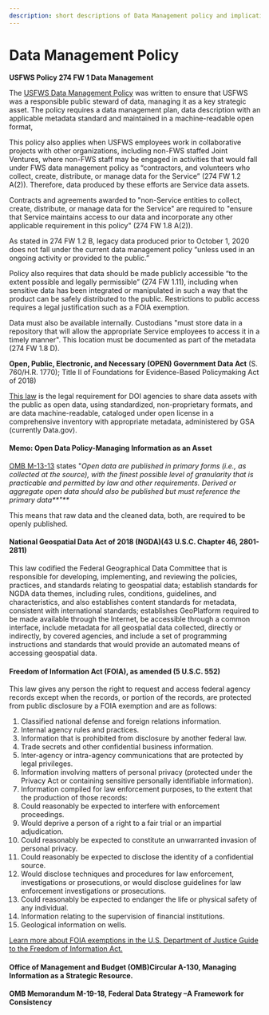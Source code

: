 ```yaml
---
description: short descriptions of Data Management policy and implications
---
```


# Data Management Policy

**USFWS Policy 274 FW 1 Data Management**

The [USFWS Data Management Policy](https://www.fws.gov/policy/274fw1.html#\_30j0zll) was written to ensure that USFWS was a responsible public steward of data, managing it as a key strategic asset. The policy requires a data management plan,  data description with an applicable metadata standard and maintained in a machine-readable open format,&#x20;

This policy also applies when USFWS employees work in collaborative projects with other organizations, including non-FWS staffed Joint Ventures, where non-FWS staff may be engaged in activities that would fall under FWS data management policy as “contractors, and volunteers who collect, create, distribute, or manage data for the Service” (274 FW 1.2 A(2)).  Therefore, data produced by these efforts are Service data assets.

Contracts and agreements awarded to "non-Service entities to collect, create, distribute, or manage data for the Service" are required to "ensure that Service maintains access to our data and incorporate any other applicable requirement in this policy" (274 FW 1.8 A(2)).

As stated in 274 FW 1.2 B, legacy data produced prior to October 1, 2020 does not fall under the current data management policy “unless used in an ongoing activity or provided to the public.”

Policy also requires that data should be made publicly accessible “to the extent possible and legally permissible” (274 FW 1.11), including when sensitive data has been integrated or manipulated in such a way that the product can be safely distributed to the public.  Restrictions to public access requires a legal justification such as a FOIA exemption.

Data must also be available internally.  Custodians "must store data in a repository that will allow the appropriate Service employees to access it in a timely manner". This location must be documented as part of the metadata (274 FW 1.8 D).

**Open, Public, Electronic, and Necessary (OPEN) Government Data Act** (S. 760/H.R. 1770); Title II of Foundations for Evidence-Based Policymaking Act of 2018)&#x20;

[This law](https://www.congress.gov/bill/115th-congress/house-bill/4174/text) is the legal requirement for DOI agencies to share data assets with the public as open data, using standardized, non-proprietary formats, and are data machine-readable, cataloged under open license in a comprehensive inventory with appropriate metadata, administered by GSA (currently Data.gov).

#### Memo: Open Data Policy-Managing Information as an Asset

&#x20;[OMB M-13-13](https://www.whitehouse.gov/sites/whitehouse.gov/files/omb/memoranda/2013/m-13-13.pdf) states "_Open data are published in primary forms (i.e., as collected at the source), with the finest possible level of granularity that is practicable and permitted by law and other requirements. Derived or aggregate open data should also be published but must reference the primary data**"**_

This means that raw data and the cleaned data, both, are required to be openly published.

#### &#x20;National Geospatial Data Act of 2018 (NGDA)(43 U.S.C. Chapter 46, 2801-2811)

This law codified the Federal Geographical Data Committee that is responsible for developing, implementing, and reviewing the policies, practices, and standards relating to geospatial data; establish standards for NGDA data themes, including rules, conditions, guidelines, and characteristics, and also establishes content standards for metadata, consistent with international standards; establishes GeoPlatform required to be made available through the Internet, be accessible through a common interface, include metadata for all geospatial data collected, directly or indirectly, by covered agencies, and include a set of programming instructions and standards that would provide an automated means of accessing geospatial data.&#x20;

#### &#x20;Freedom of Information Act (FOIA), as amended (5 U.S.C. 552)

This law gives any person the right to request and access federal agency records except when the records, or portion of the records, are protected from public disclosure by a FOIA exemption and are as follows:&#x20;

1. Classified national defense and foreign relations information.&#x20;
2. Internal agency rules and practices. &#x20;
3. Information that is prohibited from disclosure by another federal law.&#x20;
4. Trade secrets and other confidential business information.&#x20;
5. Inter-agency or intra-agency communications that are protected by legal privileges.&#x20;
6. Information involving matters of personal privacy (protected under the Privacy Act or containing sensitive personally identifiable information).&#x20;
7. Information compiled for law enforcement purposes, to the extent that the production of those records:&#x20;
8. Could reasonably be expected to interfere with enforcement proceedings.&#x20;
9. Would deprive a person of a right to a fair trial or an impartial adjudication.&#x20;
10. Could reasonably be expected to constitute an unwarranted invasion of personal privacy.&#x20;
11. Could reasonably be expected to disclose the identity of a confidential source.&#x20;
12. Would disclose techniques and procedures for law enforcement, investigations or prosecutions, or would disclose guidelines for law enforcement investigations or prosecutions.&#x20;
13. Could reasonably be expected to endanger the life or physical safety of any individual.&#x20;
14. Information relating to the supervision of financial institutions.&#x20;
15. Geological information on wells.&#x20;

[Learn more about FOIA exemptions in the U.S. Department of Justice Guide to the Freedom of Information Act.](https://www.justice.gov/oip/doj-guide-freedom-information-act-0)&#x20;

#### Office of Management and Budget (OMB)Circular A-130, Managing Information as a Strategic Resource.&#x20;



#### OMB Memorandum M-19-18, Federal Data Strategy –A Framework for Consistency&#x20;

